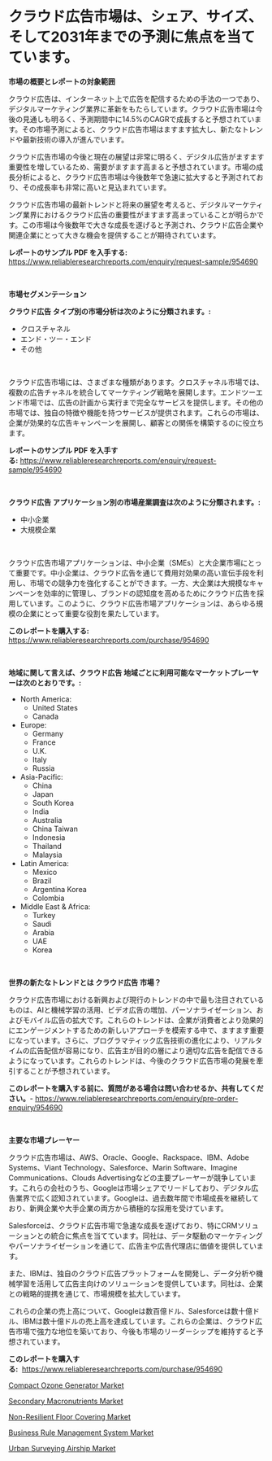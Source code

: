 <p><h1>クラウド広告市場は、シェア、サイズ、そして2031年までの予測に焦点を当てています。</h1></p><p><strong>市場の概要とレポートの対象範囲</strong></p>
<p><p>クラウド広告は、インターネット上で広告を配信するための手法の一つであり、デジタルマーケティング業界に革新をもたらしています。クラウド広告市場は今後の見通しも明るく、予測期間中に14.5%のCAGRで成長すると予想されています。その市場予測によると、クラウド広告市場はますます拡大し、新たなトレンドや最新技術の導入が進んでいます。</p><p>クラウド広告市場の今後と現在の展望は非常に明るく、デジタル広告がますます重要性を増しているため、需要がますます高まると予想されています。市場の成長分析によると、クラウド広告市場は今後数年で急速に拡大すると予測されており、その成長率も非常に高いと見込まれています。</p><p>クラウド広告市場の最新トレンドと将来の展望を考えると、デジタルマーケティング業界におけるクラウド広告の重要性がますます高まっていることが明らかです。この市場は今後数年で大きな成長を遂げると予測され、クラウド広告企業や関連企業にとって大きな機会を提供することが期待されています。</p></p>
<p><strong>レポートのサンプル PDF を入手する:</strong> <a href="https://www.reliableresearchreports.com/enquiry/request-sample/954690">https://www.reliableresearchreports.com/enquiry/request-sample/954690</a></p>
<p>&nbsp;</p>
<p><strong>市場セグメンテーション</strong></p>
<p><strong>クラウド広告 タイプ別の市場分析は次のように分類されます。:</strong></p>
<p><ul><li>クロスチャネル</li><li>エンド・ツー・エンド</li><li>その他</li></ul></p>
<p>&nbsp;</p>
<p><p>クラウド広告市場には、さまざまな種類があります。クロスチャネル市場では、複数の広告チャネルを統合してマーケティング戦略を展開します。エンドツーエンド市場では、広告の計画から実行まで完全なサービスを提供します。その他の市場では、独自の特徴や機能を持つサービスが提供されます。これらの市場は、企業が効果的な広告キャンペーンを展開し、顧客との関係を構築するのに役立ちます。</p></p>
<p><strong>レポートのサンプル PDF を入手する:</strong>&nbsp;<a href="https://www.reliableresearchreports.com/enquiry/request-sample/954690">https://www.reliableresearchreports.com/enquiry/request-sample/954690</a></p>
<p>&nbsp;</p>
<p><strong> クラウド広告 アプリケーション別の市場産業調査は次のように分類されます。:</strong></p>
<p><ul><li>中小企業</li><li>大規模企業</li></ul></p>
<p>&nbsp;</p>
<p><p>クラウド広告市場アプリケーションは、中小企業（SMEs）と大企業市場にとって重要です。中小企業は、クラウド広告を通じて費用対効果の高い宣伝手段を利用し、市場での競争力を強化することができます。一方、大企業は大規模なキャンペーンを効率的に管理し、ブランドの認知度を高めるためにクラウド広告を採用しています。このように、クラウド広告市場アプリケーションは、あらゆる規模の企業にとって重要な役割を果たしています。</p></p>
<p><strong>このレポートを購入する:</strong>&nbsp; <a href="https://www.reliableresearchreports.com/purchase/954690">https://www.reliableresearchreports.com/purchase/954690</a></p>
<p>&nbsp;</p>
<p><strong>地域に関して言えば、クラウド広告 地域ごとに利用可能なマーケットプレーヤーは次のとおりです。:</strong></p>
<p><ul>
    <li>
        North America:
        <ul>
            <li>United States</li>
            <li>Canada</li>
        </ul>
    </li>
    <li>
        Europe:
        <ul>
            <li>Germany</li>
            <li>France</li>
            <li>U.K.</li>
            <li>Italy</li>
            <li>Russia</li>
        </ul>
    </li>
    <li>
        Asia-Pacific:
        <ul>
            <li>China</li>
            <li>Japan</li>
            <li>South Korea</li>
            <li>India</li>
            <li>Australia</li>
            <li>China Taiwan</li>
            <li>Indonesia</li>
            <li>Thailand</li>
            <li>Malaysia</li>
        </ul>
    </li>
    <li>
        Latin America:
        <ul>
            <li>Mexico</li>
            <li>Brazil</li>
            <li>Argentina Korea</li>
            <li>Colombia</li>
        </ul>
    </li>
    <li>
        Middle East & Africa:
        <ul>
            <li>Turkey</li>
            <li>Saudi</li>
            <li>Arabia</li>
            <li>UAE</li>
            <li>Korea</li>
        </ul>
    </li>
    </ul></p>
<p>&nbsp;</p>
<p><strong>世界の新たなトレンドとは クラウド広告 市場？</strong></p>
<p><p>クラウド広告市場における新興および現行のトレンドの中で最も注目されているものは、AIと機械学習の活用、ビデオ広告の増加、パーソナライゼーション、およびモバイル広告の拡大です。これらのトレンドは、企業が消費者とより効果的にエンゲージメントするための新しいアプローチを模索する中で、ますます重要になっています。さらに、プログラマティック広告技術の進化により、リアルタイムの広告配信が容易になり、広告主が目的の層により適切な広告を配信できるようになっています。これらのトレンドは、今後のクラウド広告市場の発展を牽引することが予想されています。</p></p>
<p><strong>このレポートを購入する前に、質問がある場合は問い合わせるか、共有してください。</strong>- <a href="https://www.reliableresearchreports.com/enquiry/pre-order-enquiry/954690">https://www.reliableresearchreports.com/enquiry/pre-order-enquiry/954690</a></p>
<p>&nbsp;</p>
<p><strong>主要な市場プレーヤー</strong></p>
<p><p>クラウド広告市場は、AWS、Oracle、Google、Rackspace、IBM、Adobe Systems、Viant Technology、Salesforce、Marin Software、Imagine Communications、Clouds Advertisingなどの主要プレーヤーが競争しています。これらの会社のうち、Googleは市場シェアでリードしており、デジタル広告業界で広く認知されています。Googleは、過去数年間で市場成長を継続しており、新興企業や大手企業の両方から積極的な採用を受けています。</p><p>Salesforceは、クラウド広告市場で急速な成長を遂げており、特にCRMソリューションとの統合に焦点を当てています。同社は、データ駆動のマーケティングやパーソナライゼーションを通じて、広告主や広告代理店に価値を提供しています。</p><p>また、IBMは、独自のクラウド広告プラットフォームを開発し、データ分析や機械学習を活用して広告主向けのソリューションを提供しています。同社は、企業との戦略的提携を通じて、市場規模を拡大しています。</p><p>これらの企業の売上高について、Googleは数百億ドル、Salesforceは数十億ドル、IBMは数十億ドルの売上高を達成しています。これらの企業は、クラウド広告市場で強力な地位を築いており、今後も市場のリーダーシップを維持すると予想されています。</p></p>
<p><strong>このレポートを購入する:</strong>&nbsp;&nbsp;<a href="https://www.reliableresearchreports.com/purchase/954690">https://www.reliableresearchreports.com/purchase/954690</a></p>
<p><p><a href="https://invited-way-688.notion.site/Compact-Ozone-Generator-Market-Size-Share-Trends-Analysis-Report-By-Material-By-Type-By-End-use-5178cea0788949c198020e902f6098cf">Compact Ozone Generator Market</a></p><p><a href="https://view.publitas.com/reportprime-1/global-secondary-macronutrients-market-size-and-market-trends-insights-and-projections-from-2024-to-2031/">Secondary Macronutrients Market</a></p><p><a href="https://github.com/luckyshygirl/Market-Research-Report-List-3/blob/main/non-resilient-floor-covering-market.md">Non-Resilient Floor Covering Market</a></p><p><a href="https://github.com/markusgodoy/Market-Research-Report-List-2/blob/main/business-rule-management-system-market.md">Business Rule Management System Market</a></p><p><a href="https://mire-aunt-385.notion.site/Urban-Surveying-Airship-Market-Size-Growing-and-Forecasted-for-period-from-2024-2031-and-provides--9c53dd7e16b34e40bc3442d23805185c">Urban Surveying Airship Market</a></p></p>